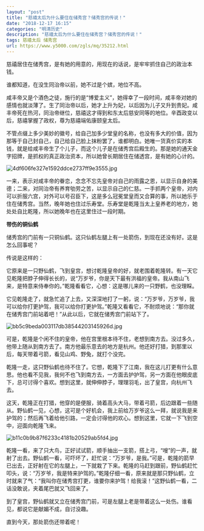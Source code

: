 ```yaml
---
layout: "post"
title: "慈禧太后为什么要住在储秀宫？储秀宫的传说！"
date: "2018-12-17 16:15"
categories: "明清历史"
description: "慈禧太后为什么要住在储秀宫？储秀宫的传说！"
tags: 慈禧太后 储秀宫
url: https://www.y5000.com/zgls/mq/35212.html
---
```






慈禧居住在储秀宫，是有她的用意的，用现在的话说，是牢牢抓住自己的政治本钱。

谁都知道，在没生同治帝以前，她不过是个嫔，地位不高。

咸丰帝又是个酒色之徒，施行的是“博爱主义”，她得幸了一段时间，咸丰帝对她的感情也就淡薄了。生了同治帝以后，她才上升为妃，以后因为儿子又升到贵妃。咸丰帝死在热河，同治帝继位，慈禧这才得到和东太后慈安同等的地位。辛酉政变以后，慈禧掌握了政权，尊为慈禧端佑康颐皇太后。

不管点缀上多少美妙的徽号，给自己加多少堂皇的名称，也没有多大的价值，因为那等于自己封自己，自己给自己脸上抹粉罢了，谁都明白。她唯一货真价实的本钱，就是给咸丰帝生了个儿子，而这个儿子是在储秀宫后殿生的。那是她的通天金字招牌，是抓权的真正政治资本，所以她曾长期居住在储透宫，是有她的心计的。

![4df606fe327e1592ddce2737ff9e3555.jpg](https://img.y5000.com/uploads/allimg/181019/4df606fe327e1592ddce2737ff9e3555.jpg)

一来，表示对咸丰帝的眷恋，念念不忘先皇帝对自己的雨露之恩，以显示自身的美德；二来，对同治帝有养育劬劳之苦，以显示自己的仁慈。一手抓两个皇帝，对内可以折服六宫，对外可以号召臣下，这是多么冠冕堂皇而又合算的事，所以她乐于住在储秀宫。当然，晚年她也住过乐寿堂。乐寿堂是乾隆当太上皇养老的地方，她处处自比乾隆，所以她晚年也在这里住过一段时期。

 **带伤的铜仙鹤**

储秀宫的门前有一只铜仙鹤。这只仙鹤左腿上有一处箭伤，到现在还没有好。这是怎么回事呢？

传说是这样的：

它原来是一只野仙鹤，飞到皇宫，想讨乾隆皇帝的好，就老围着乾隆转。有一天它见乾隆把脖子伸得长长的，说“万岁爷，你是天下最有洪福的皇帝。我从南山飞来，是特意来侍奉你的。”乾隆看看它，心想：这是哪儿来的一只野鹤，也没理睬。

它见乾隆走了，就急忙追了上去，又深深地打了一躬，说：“万岁爷，万岁爷，我可以给你打更护驾，我可以给你打更护驾。”乾隆又看看它，不耐烦地说：“那你就在储秀宫门前站着吧！”从此以后，它就在储秀宫门前站下了。

![bb5c9beda003117db38544203145926d.jpg](https://img.y5000.com/uploads/allimg/181019/bb5c9beda003117db38544203145926d.jpg)

可是，乾隆是个闲不住的皇帝，他在宫里根本待不住，老想到南方去。没过多久，他带上随从到南方去了。南方他最乐意去的地方是杭州。他还好打猎，到那里以后，每天带着弓箭，看见山鸡、野兔，就打个没完。

乾隆一走，这只野仙鹤也待不住了。它想，乾隆下了江南，我在这儿打更有什么意思。他也看不见我，我何不也飞到南方去，一方面去护护驾，另一方面在他眼皮底下，总可讨得个喜欢。想到这里，就伸伸脖子，理理羽毛，出了皇宫，向杭州飞去。

这天，乾隆正在打猎，他穿的是便服，骑着高头大马，带着弓箭，后边跟着一些随从。野仙鹤一见，心想，这可是个好机会，我上前给万岁爷这么一拜，就说我是来护驾的；然后再飞着给他引路，一定会讨得他的欢心。想到这里，它就一下飞到空中，迎面向乾隆飞来。

![b11c0b9b87f6233c4181b20529ab5fd4.jpg](https://img.y5000.com/uploads/allimg/181019/b11c0b9b87f6233c4181b20529ab5fd4.jpg)

乾隆一看，来了只大鸟，正好试试箭，顺手抽出一支箭，搭上弓，“嗖”的一声，就射了出去。野仙鹤一看，可吓坏了，赶忙说：“万岁爷，是我。”可是，乾隆的箭早已出去，正好射在它的左腿上，一下就栽了下来。乾隆的马赶到跟前，野仙鹤赶忙叩头，说：“万岁爷，我是特来护驾的。”乾隆仔细一看，原来就是那只野仙鹤，立时就来了气：“我叫你在储秀宫打更，谁要你来护驾！给我滚！”这野仙鹤一看，二话没敢说，夹着尾巴就又飞回来了。

到了皇宫，野仙鹤就又立在储秀宫门前，可是左腿上老是带着这么一处伤。谁看见，都说它是献媚不成，自讨没趣。

直到今天，那处箭伤还带着呢！
